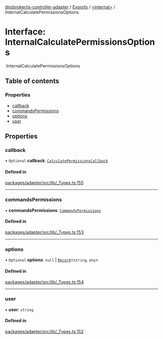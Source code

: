 [@iobroker/js-controller-adapter](../README.md) / [Exports](../modules.md) / [<internal\>](../modules/internal_.md) / InternalCalculatePermissionsOptions

# Interface: InternalCalculatePermissionsOptions

[<internal>](../modules/internal_.md).InternalCalculatePermissionsOptions

## Table of contents

### Properties

- [callback](internal_.InternalCalculatePermissionsOptions.md#callback)
- [commandsPermissions](internal_.InternalCalculatePermissionsOptions.md#commandspermissions)
- [options](internal_.InternalCalculatePermissionsOptions.md#options)
- [user](internal_.InternalCalculatePermissionsOptions.md#user)

## Properties

### callback

• `Optional` **callback**: [`CalculatePermissionsCallback`](../modules/internal_.md#calculatepermissionscallback)

#### Defined in

[packages/adapter/src/lib/_Types.ts:155](https://github.com/ioBroker/ioBroker.js-controller/blob/eaf12470/packages/adapter/src/lib/_Types.ts#L155)

___

### commandsPermissions

• **commandsPermissions**: [`CommandsPermissions`](../modules/internal_.md#commandspermissions)

#### Defined in

[packages/adapter/src/lib/_Types.ts:153](https://github.com/ioBroker/ioBroker.js-controller/blob/eaf12470/packages/adapter/src/lib/_Types.ts#L153)

___

### options

• `Optional` **options**: ``null`` \| [`Record`](../modules/internal_.md#record)<`string`, `any`\>

#### Defined in

[packages/adapter/src/lib/_Types.ts:154](https://github.com/ioBroker/ioBroker.js-controller/blob/eaf12470/packages/adapter/src/lib/_Types.ts#L154)

___

### user

• **user**: `string`

#### Defined in

[packages/adapter/src/lib/_Types.ts:152](https://github.com/ioBroker/ioBroker.js-controller/blob/eaf12470/packages/adapter/src/lib/_Types.ts#L152)
